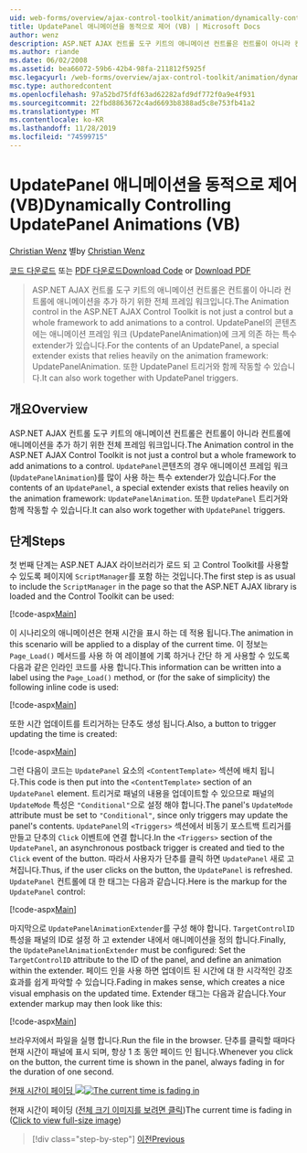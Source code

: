 ```yaml
---
uid: web-forms/overview/ajax-control-toolkit/animation/dynamically-controlling-updatepanel-animations-vb
title: UpdatePanel 애니메이션을 동적으로 제어 (VB) | Microsoft Docs
author: wenz
description: ASP.NET AJAX 컨트롤 도구 키트의 애니메이션 컨트롤은 컨트롤이 아니라 컨트롤에 애니메이션을 추가 하기 위한 전체 프레임 워크입니다. 의 내용에 대 한
ms.author: riande
ms.date: 06/02/2008
ms.assetid: bea66072-59b6-42b4-98fa-211812f5925f
msc.legacyurl: /web-forms/overview/ajax-control-toolkit/animation/dynamically-controlling-updatepanel-animations-vb
msc.type: authoredcontent
ms.openlocfilehash: 97a52bd75fdf63ad62282afd9df772f0a9e4f931
ms.sourcegitcommit: 22fbd8863672c4ad6693b8388ad5c8e753fb41a2
ms.translationtype: MT
ms.contentlocale: ko-KR
ms.lasthandoff: 11/28/2019
ms.locfileid: "74599715"
---
```

# <a name="dynamically-controlling-updatepanel-animations-vb"></a><span data-ttu-id="c63a1-104">UpdatePanel 애니메이션을 동적으로 제어(VB)</span><span class="sxs-lookup"><span data-stu-id="c63a1-104">Dynamically Controlling UpdatePanel Animations (VB)</span></span>

<span data-ttu-id="c63a1-105">[Christian Wenz](https://github.com/wenz) 별</span><span class="sxs-lookup"><span data-stu-id="c63a1-105">by [Christian Wenz](https://github.com/wenz)</span></span>

<span data-ttu-id="c63a1-106">[코드 다운로드](https://download.microsoft.com/download/9/3/f/93f8daea-bebd-4821-833b-95205389c7d0/UpdatePanelAnimation2.vb.zip) 또는 [PDF 다운로드](https://download.microsoft.com/download/b/6/a/b6ae89ee-df69-4c87-9bfb-ad1eb2b23373/updatepanelanimation2VB.pdf)</span><span class="sxs-lookup"><span data-stu-id="c63a1-106">[Download Code](https://download.microsoft.com/download/9/3/f/93f8daea-bebd-4821-833b-95205389c7d0/UpdatePanelAnimation2.vb.zip) or [Download PDF](https://download.microsoft.com/download/b/6/a/b6ae89ee-df69-4c87-9bfb-ad1eb2b23373/updatepanelanimation2VB.pdf)</span></span>

> <span data-ttu-id="c63a1-107">ASP.NET AJAX 컨트롤 도구 키트의 애니메이션 컨트롤은 컨트롤이 아니라 컨트롤에 애니메이션을 추가 하기 위한 전체 프레임 워크입니다.</span><span class="sxs-lookup"><span data-stu-id="c63a1-107">The Animation control in the ASP.NET AJAX Control Toolkit is not just a control but a whole framework to add animations to a control.</span></span> <span data-ttu-id="c63a1-108">UpdatePanel의 콘텐츠에는 애니메이션 프레임 워크 (UpdatePanelAnimation)에 크게 의존 하는 특수 extender가 있습니다.</span><span class="sxs-lookup"><span data-stu-id="c63a1-108">For the contents of an UpdatePanel, a special extender exists that relies heavily on the animation framework: UpdatePanelAnimation.</span></span> <span data-ttu-id="c63a1-109">또한 UpdatePanel 트리거와 함께 작동할 수 있습니다.</span><span class="sxs-lookup"><span data-stu-id="c63a1-109">It can also work together with UpdatePanel triggers.</span></span>

## <a name="overview"></a><span data-ttu-id="c63a1-110">개요</span><span class="sxs-lookup"><span data-stu-id="c63a1-110">Overview</span></span>

<span data-ttu-id="c63a1-111">ASP.NET AJAX 컨트롤 도구 키트의 애니메이션 컨트롤은 컨트롤이 아니라 컨트롤에 애니메이션을 추가 하기 위한 전체 프레임 워크입니다.</span><span class="sxs-lookup"><span data-stu-id="c63a1-111">The Animation control in the ASP.NET AJAX Control Toolkit is not just a control but a whole framework to add animations to a control.</span></span> <span data-ttu-id="c63a1-112">`UpdatePanel`콘텐츠의 경우 애니메이션 프레임 워크 (`UpdatePanelAnimation`)를 많이 사용 하는 특수 extender가 있습니다.</span><span class="sxs-lookup"><span data-stu-id="c63a1-112">For the contents of an `UpdatePanel`, a special extender exists that relies heavily on the animation framework: `UpdatePanelAnimation`.</span></span> <span data-ttu-id="c63a1-113">또한 `UpdatePanel` 트리거와 함께 작동할 수 있습니다.</span><span class="sxs-lookup"><span data-stu-id="c63a1-113">It can also work together with `UpdatePanel` triggers.</span></span>

## <a name="steps"></a><span data-ttu-id="c63a1-114">단계</span><span class="sxs-lookup"><span data-stu-id="c63a1-114">Steps</span></span>

<span data-ttu-id="c63a1-115">첫 번째 단계는 ASP.NET AJAX 라이브러리가 로드 되 고 Control Toolkit를 사용할 수 있도록 페이지에 `ScriptManager`를 포함 하는 것입니다.</span><span class="sxs-lookup"><span data-stu-id="c63a1-115">The first step is as usual to include the `ScriptManager` in the page so that the ASP.NET AJAX library is loaded and the Control Toolkit can be used:</span></span>

[!code-aspx[Main](dynamically-controlling-updatepanel-animations-vb/samples/sample1.aspx)]

<span data-ttu-id="c63a1-116">이 시나리오의 애니메이션은 현재 시간을 표시 하는 데 적용 됩니다.</span><span class="sxs-lookup"><span data-stu-id="c63a1-116">The animation in this scenario will be applied to a display of the current time.</span></span> <span data-ttu-id="c63a1-117">이 정보는 `Page_Load()` 메서드를 사용 하 여 레이블에 기록 하거나 간단 하 게 사용할 수 있도록 다음과 같은 인라인 코드를 사용 합니다.</span><span class="sxs-lookup"><span data-stu-id="c63a1-117">This information can be written into a label using the `Page_Load()` method, or (for the sake of simplicity) the following inline code is used:</span></span>

[!code-aspx[Main](dynamically-controlling-updatepanel-animations-vb/samples/sample2.aspx)]

<span data-ttu-id="c63a1-118">또한 시간 업데이트를 트리거하는 단추도 생성 됩니다.</span><span class="sxs-lookup"><span data-stu-id="c63a1-118">Also, a button to trigger updating the time is created:</span></span>

[!code-aspx[Main](dynamically-controlling-updatepanel-animations-vb/samples/sample3.aspx)]

<span data-ttu-id="c63a1-119">그런 다음이 코드는 `UpdatePanel` 요소의 `<ContentTemplate>` 섹션에 배치 됩니다.</span><span class="sxs-lookup"><span data-stu-id="c63a1-119">This code is then put into the `<ContentTemplate>` section of an `UpdatePanel` element.</span></span> <span data-ttu-id="c63a1-120">트리거로 패널의 내용을 업데이트할 수 있으므로 패널의 `UpdateMode` 특성은 `"Conditional"`으로 설정 해야 합니다.</span><span class="sxs-lookup"><span data-stu-id="c63a1-120">The panel's `UpdateMode` attribute must be set to `"Conditional"`, since only triggers may update the panel's contents.</span></span> <span data-ttu-id="c63a1-121">`UpdatePanel`의 `<Triggers>` 섹션에서 비동기 포스트백 트리거를 만들고 단추의 `Click` 이벤트에 연결 합니다.</span><span class="sxs-lookup"><span data-stu-id="c63a1-121">In the `<Triggers>` section of the `UpdatePanel`, an asynchronous postback trigger is created and tied to the `Click` event of the button.</span></span> <span data-ttu-id="c63a1-122">따라서 사용자가 단추를 클릭 하면 `UpdatePanel` 새로 고쳐집니다.</span><span class="sxs-lookup"><span data-stu-id="c63a1-122">Thus, if the user clicks on the button, the `UpdatePanel` is refreshed.</span></span> <span data-ttu-id="c63a1-123">`UpdatePanel` 컨트롤에 대 한 태그는 다음과 같습니다.</span><span class="sxs-lookup"><span data-stu-id="c63a1-123">Here is the markup for the `UpdatePanel` control:</span></span>

[!code-aspx[Main](dynamically-controlling-updatepanel-animations-vb/samples/sample4.aspx)]

<span data-ttu-id="c63a1-124">마지막으로 `UpdatePanelAnimationExtender`를 구성 해야 합니다. `TargetControlID` 특성을 패널의 ID로 설정 하 고 extender 내에서 애니메이션을 정의 합니다.</span><span class="sxs-lookup"><span data-stu-id="c63a1-124">Finally, the `UpdatePanelAnimationExtender` must be configured: Set the `TargetControlID` attribute to the ID of the panel, and define an animation within the extender.</span></span> <span data-ttu-id="c63a1-125">페이드 인을 사용 하면 업데이트 된 시간에 대 한 시각적인 강조 효과를 쉽게 파악할 수 있습니다.</span><span class="sxs-lookup"><span data-stu-id="c63a1-125">Fading in makes sense, which creates a nice visual emphasis on the updated time.</span></span> <span data-ttu-id="c63a1-126">Extender 태그는 다음과 같습니다.</span><span class="sxs-lookup"><span data-stu-id="c63a1-126">Your extender markup may then look like this:</span></span>

[!code-aspx[Main](dynamically-controlling-updatepanel-animations-vb/samples/sample5.aspx)]

<span data-ttu-id="c63a1-127">브라우저에서 파일을 실행 합니다.</span><span class="sxs-lookup"><span data-stu-id="c63a1-127">Run the file in the browser.</span></span> <span data-ttu-id="c63a1-128">단추를 클릭할 때마다 현재 시간이 패널에 표시 되며, 항상 1 초 동안 페이드 인 됩니다.</span><span class="sxs-lookup"><span data-stu-id="c63a1-128">Whenever you click on the button, the current time is shown in the panel, always fading in for the duration of one second.</span></span>

<span data-ttu-id="c63a1-129">[현재 시간이 페이딩 ![](dynamically-controlling-updatepanel-animations-vb/_static/image2.png)](dynamically-controlling-updatepanel-animations-vb/_static/image1.png)</span><span class="sxs-lookup"><span data-stu-id="c63a1-129">[![The current time is fading in](dynamically-controlling-updatepanel-animations-vb/_static/image2.png)](dynamically-controlling-updatepanel-animations-vb/_static/image1.png)</span></span>

<span data-ttu-id="c63a1-130">현재 시간이 페이딩 ([전체 크기 이미지를 보려면 클릭](dynamically-controlling-updatepanel-animations-vb/_static/image3.png))</span><span class="sxs-lookup"><span data-stu-id="c63a1-130">The current time is fading in ([Click to view full-size image](dynamically-controlling-updatepanel-animations-vb/_static/image3.png))</span></span>

> [!div class="step-by-step"]
> [<span data-ttu-id="c63a1-131">이전</span><span class="sxs-lookup"><span data-stu-id="c63a1-131">Previous</span></span>](animating-an-updatepanel-control-vb.md)
